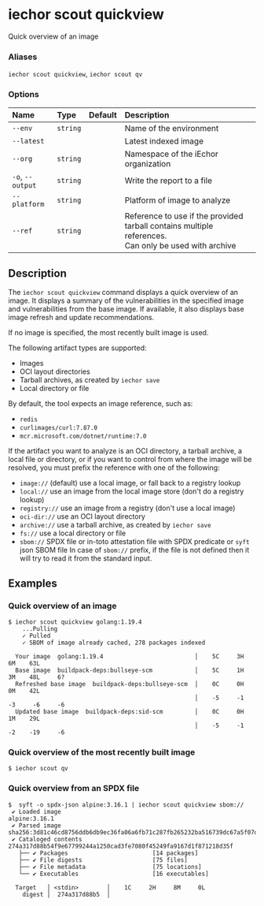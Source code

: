 # iechor scout quickview

<!---MARKER_GEN_START-->
Quick overview of an image

### Aliases

`iechor scout quickview`, `iechor scout qv`

### Options

| Name             | Type     | Default | Description                                                                                             |
|:-----------------|:---------|:--------|:--------------------------------------------------------------------------------------------------------|
| `--env`          | `string` |         | Name of the environment                                                                                 |
| `--latest`       |          |         | Latest indexed image                                                                                    |
| `--org`          | `string` |         | Namespace of the iEchor organization                                                                    |
| `-o`, `--output` | `string` |         | Write the report to a file                                                                              |
| `--platform`     | `string` |         | Platform of image to analyze                                                                            |
| `--ref`          | `string` |         | Reference to use if the provided tarball contains multiple references.<br>Can only be used with archive |


<!---MARKER_GEN_END-->

## Description

The `iechor scout quickview` command displays a quick overview of an image.
It displays a summary of the vulnerabilities in the specified image
and vulnerabilities from the base image.
If available, it also displays base image refresh and update recommendations.

If no image is specified, the most recently built image is used.

The following artifact types are supported:

- Images
- OCI layout directories
- Tarball archives, as created by `iechor save`
- Local directory or file

By default, the tool expects an image reference, such as:

- `redis`
- `curlimages/curl:7.87.0`
- `mcr.microsoft.com/dotnet/runtime:7.0`

If the artifact you want to analyze is an OCI directory, a tarball archive, a local file or directory,
or if you want to control from where the image will be resolved, you must prefix the reference with one of the following:

- `image://` (default) use a local image, or fall back to a registry lookup
- `local://` use an image from the local image store (don't do a registry lookup)
- `registry://` use an image from a registry (don't use a local image)
- `oci-dir://` use an OCI layout directory
- `archive://` use a tarball archive, as created by `iechor save`
- `fs://` use a local directory or file
- `sbom://` SPDX file or in-toto attestation file with SPDX predicate or `syft` json SBOM file
    In case of `sbom://` prefix, if the file is not defined then it will try to read it from the standard input.

## Examples

### Quick overview of an image

```console
$ iechor scout quickview golang:1.19.4
    ...Pulling
    ✓ Pulled
    ✓ SBOM of image already cached, 278 packages indexed

  Your image  golang:1.19.4                          │    5C     3H     6M    63L
  Base image  buildpack-deps:bullseye-scm            │    5C     1H     3M    48L     6?
  Refreshed base image  buildpack-deps:bullseye-scm  │    0C     0H     0M    42L
                                                     │    -5     -1     -3     -6     -6
  Updated base image  buildpack-deps:sid-scm         │    0C     0H     1M    29L
                                                     │    -5     -1     -2    -19     -6
```

### Quick overview of the most recently built image

```console
$ iechor scout qv
```

### Quick overview from an SPDX file

```console
$  syft -o spdx-json alpine:3.16.1 | iechor scout quickview sbom://
 ✔ Loaded image                                                                                                                              alpine:3.16.1
 ✔ Parsed image                                                                    sha256:3d81c46cd8756ddb6db9ec36fa06a6fb71c287fb265232ba516739dc67a5f07d
 ✔ Cataloged contents                                                                     274a317d88b54f9e67799244a1250cad3fe7080f45249fa9167d1f871218d35f
   ├── ✔ Packages                        [14 packages]
   ├── ✔ File digests                    [75 files]
   ├── ✔ File metadata                   [75 locations]
   └── ✔ Executables                     [16 executables]

  Target   │ <stdin>        │    1C     2H     8M     0L
    digest │  274a317d88b5  │
```
